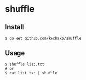 # shuffle

## Install

```
$ go get github.com/kechako/shuffle
```

## Usage

```
$ shuffle list.txt
# or
$ cat list.txt | shuffle
```

